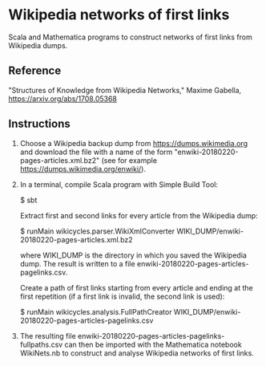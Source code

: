 # Wikipedia networks of first links

Scala and Mathematica programs to construct networks of first links from Wikipedia dumps.

## Reference

"Structures of Knowledge from Wikipedia Networks," Maxime Gabella, https://arxiv.org/abs/1708.05368


## Instructions

1.  Choose a Wikipedia backup dump from https://dumps.wikimedia.org and download the file with a name of the form "enwiki-20180220-pages-articles.xml.bz2" (see for example https://dumps.wikimedia.org/enwiki/).

2.  In a terminal, compile Scala program with Simple Build Tool:

    $ sbt

    Extract first and second links for every article from the Wikipedia dump:

    $ runMain wikicycles.parser.WikiXmlConverter WIKI_DUMP/enwiki-20180220-pages-articles.xml.bz2
    
    where WIKI_DUMP is the directory in which you saved the Wikipedia dump. The result is written to a file enwiki-20180220-pages-articles-pagelinks.csv.

    Create a path of first links starting from every article and ending at the first repetition (if a first link is invalid, the second link is used):

    $ runMain wikicycles.analysis.FullPathCreator WIKI_DUMP/enwiki-20180220-pages-articles-pagelinks.csv

3.  The resulting file enwiki-20180220-pages-articles-pagelinks-fullpaths.csv can then be imported with the Mathematica notebook WikiNets.nb to construct and analyse Wikipedia networks of first links.
